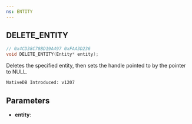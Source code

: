 ```yaml
---
ns: ENTITY
---
```

## DELETE_ENTITY

```c
// 0x4CD38C78BD19A497 0xFAA3D236
void DELETE_ENTITY(Entity* entity);
```

Deletes the specified entity, then sets the handle pointed to by the pointer to NULL.

```
NativeDB Introduced: v1207
```

## Parameters
* **entity**:
